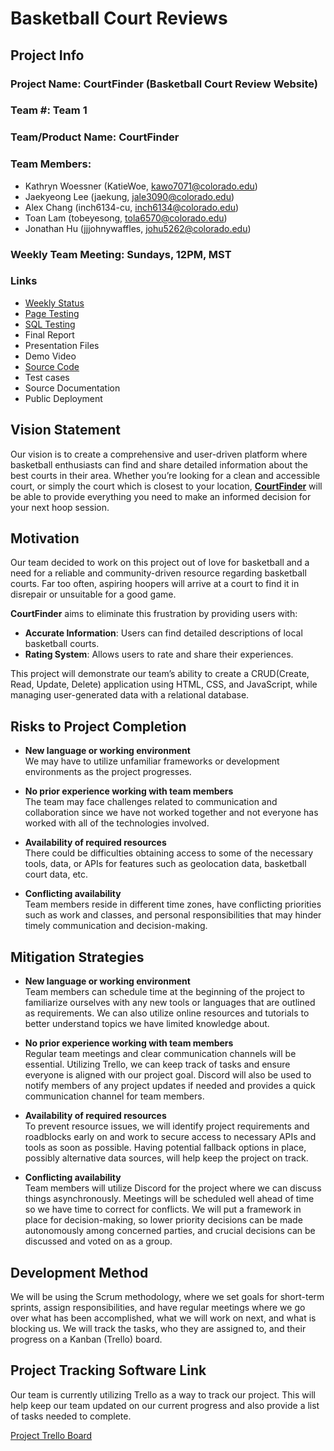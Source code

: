 
# Basketball Court Reviews

## Project Info

### Project Name: CourtFinder (Basketball Court Review Website)

### Team #: Team 1

### Team/Product Name: CourtFinder

### Team Members:
- Kathryn Woessner (KatieWoe, [kawo7071@colorado.edu](mailto:kawo7071@colorado.edu))
- Jaekyeong Lee (jaekung, [jale3090@colorado.edu](mailto:jale3090@colorado.edu))
- Alex Chang (inch6134-cu, [inch6134@colorado.edu](mailto:inch6134@colorado.edu))
- Toan Lam (tobeyesong, [tola6570@colorado.edu](mailto:tola6570@colorado.edu))
- Jonathan Hu (jjjohnywaffles, [johu5262@colorado.edu](mailto:johu5262@colorado.edu))

### Weekly Team Meeting: Sundays, 12PM, MST

### Links
- [Weekly Status](research/docs/WEEKLY_STATUS.md)
- [Page Testing](research/docs/PAGE_TESTING.md)
- [SQL Testing](research/docs/SQL_TESTING.md)
- Final Report
- Presentation Files
- Demo Video
- [Source Code](project/app)
- Test cases
- Source Documentation
- Public Deployment

## Vision Statement
Our vision is to create a comprehensive and user-driven platform where basketball enthusiasts can find and share detailed information about the best courts in their area. Whether you’re looking for a clean and accessible court, or simply the court which is closest to your location, **[CourtFinder](https://github.com/KatieWoe/bbcourts)** will be able to provide everything you need to make an informed decision for your next hoop session.

## Motivation
Our team decided to work on this project out of love for basketball and a need for a reliable and community-driven resource regarding basketball courts. Far too often, aspiring hoopers will arrive at a court to find it in disrepair or unsuitable for a good game.

**CourtFinder** aims to eliminate this frustration by providing users with:

- **Accurate Information**: Users can find detailed descriptions of local basketball courts.
- **Rating System**: Allows users to rate and share their experiences.

This project will demonstrate our team’s ability to create a CRUD(Create, Read, Update, Delete) application using HTML, CSS, and JavaScript, while managing user-generated data with a relational database.

## Risks to Project Completion

- **New language or working environment**  
  We may have to utilize unfamiliar frameworks or development environments as the project progresses.

- **No prior experience working with team members**  
  The team may face challenges related to communication and collaboration since we have not worked together and not everyone has worked with all of the technologies involved.

- **Availability of required resources**  
  There could be difficulties obtaining access to some of the necessary tools, data, or APIs for features such as geolocation data, basketball court data, etc.

- **Conflicting availability**  
  Team members reside in different time zones, have conflicting priorities such as work and classes, and personal responsibilities that may hinder timely communication and decision-making.

## Mitigation Strategies

- **New language or working environment**  
  Team members can schedule time at the beginning of the project to familiarize ourselves with any new tools or languages that are outlined as requirements. We can also utilize online resources and tutorials to better understand topics we have limited knowledge about.

- **No prior experience working with team members**  
  Regular team meetings and clear communication channels will be essential. Utilizing Trello, we can keep track of tasks and ensure everyone is aligned with our project goal. Discord will also be used to notify members of any project updates if needed and provides a quick communication channel for team members.

- **Availability of required resources**  
  To prevent resource issues, we will identify project requirements and roadblocks early on and work to secure access to necessary APIs and tools as soon as possible. Having potential fallback options in place, possibly alternative data sources, will help keep the project on track.

- **Conflicting availability**  
  Team members will utilize Discord for the project where we can discuss things asynchronously. Meetings will be scheduled well ahead of time so we have time to correct for conflicts. We will put a framework in place for decision-making, so lower priority decisions can be made autonomously among concerned parties, and crucial decisions can be discussed and voted on as a group.

## Development Method
We will be using the Scrum methodology, where we set goals for short-term sprints, assign responsibilities, and have regular meetings where we go over what has been accomplished, what we will work on next, and what is blocking us. We will track the tasks, who they are assigned to, and their progress on a Kanban (Trello) board.

## Project Tracking Software Link
Our team is currently utilizing Trello as a way to track our project. This will help keep our team updated on our current progress and also provide a list of tasks needed to complete.

[Project Trello Board](https://trello.com/invite/b/66e4cb67c491c305e18db853/ATTId362d03a382186a216c0c180a493030d165FBDD0/team-1-board)

